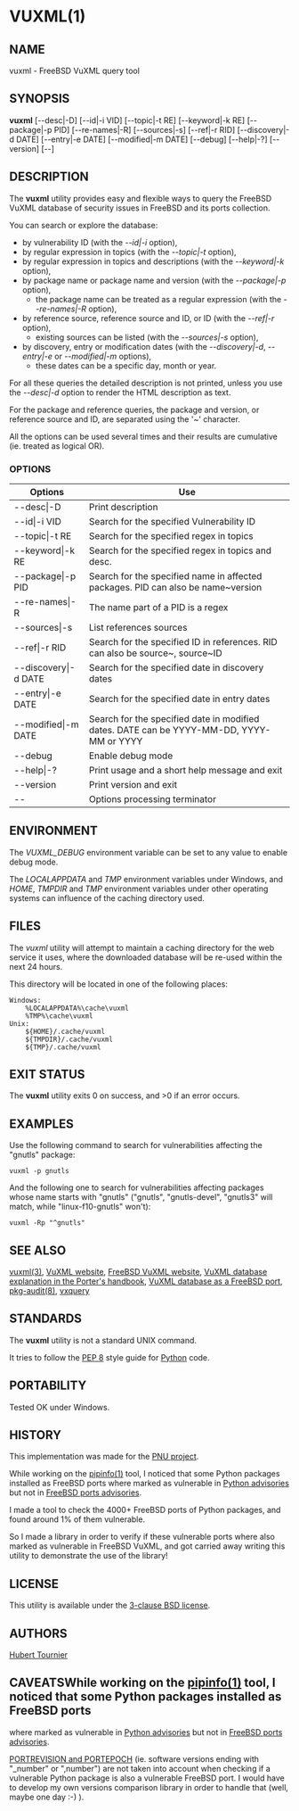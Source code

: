 # VUXML(1)

## NAME
vuxml - FreeBSD VuXML query tool

## SYNOPSIS
**vuxml**
\[--desc|-D\]
\[--id|-i VID\]
\[--topic|-t RE\]
\[--keyword|-k RE\]
\[--package|-p PID\]
\[--re-names|-R\]
\[--sources|-s\]
\[--ref|-r RID\]
\[--discovery|-d DATE\]
\[--entry|-e DATE\]
\[--modified|-m DATE\]
\[--debug\]
\[--help|-?\]
\[--version\]
\[--\]

## DESCRIPTION
The **vuxml** utility provides easy and flexible ways to query the FreeBSD VuXML database of security issues in FreeBSD and its ports collection.

You can search or explore the database:
* by vulnerability ID (with the *--id|-i* option),
* by regular expression in topics (with the *--topic|-t* option),
* by regular expression in topics and descriptions (with the *--keyword|-k* option),
* by package name or package name and version (with the *--package|-p* option),
  * the package name can be treated as a regular expression (with the *--re-names|-R* option),
* by reference source, reference source and ID, or ID (with the *--ref|-r* option),
  * existing sources can be listed (with the *--sources|-s* option),
* by discovery, entry or modification dates (with the *--discovery|-d*, *--entry|-e* or *--modified|-m* options),
  * these dates can be a specific day, month or year.

For all these queries the detailed description is not printed, unless you use the *--desc|-d* option to render the HTML description as text.

For the package and reference queries, the package and version, or reference source and ID, are separated using the '~' character.

All the options can be used several times and their results are cumulative (ie. treated as logical OR).

### OPTIONS
Options | Use
------- | ---
--desc\|-D|Print description
--id\|-i VID|Search for the specified Vulnerability ID
--topic\|-t RE|Search for the specified regex in topics
--keyword\|-k RE|Search for the specified regex in topics and desc.
--package\|-p PID|Search for the specified name in affected packages. PID can also be name~version
--re-names\|-R|The name part of a PID is a regex
--sources\|-s|List references sources
--ref\|-r RID|Search for the specified ID in references. RID can also be source~, source~ID
--discovery\|-d DATE|Search for the specified date in discovery dates
--entry\|-e DATE|Search for the specified date in entry dates
--modified\|-m DATE|Search for the specified date in modified dates. DATE can be YYYY-MM-DD, YYYY-MM or YYYY
--debug|Enable debug mode
--help\|-?|Print usage and a short help message and exit
--version|Print version and exit
--|Options processing terminator

## ENVIRONMENT
The *VUXML_DEBUG* environment variable can be set to any value to enable debug mode.

The *LOCALAPPDATA* and *TMP* environment variables under Windows, and *HOME*, *TMPDIR* and *TMP* environment variables
under other operating systems can influence of the caching directory used.

## FILES
The *vuxml* utility will attempt to maintain a caching directory for the web service it uses, where the downloaded database will be re-used within the next 24 hours.

This directory will be located in one of the following places:

    Windows:
        %LOCALAPPDATA%\cache\vuxml
        %TMP%\cache\vuxml
    Unix:
        ${HOME}/.cache/vuxml
        ${TMPDIR}/.cache/vuxml
        ${TMP}/.cache/vuxml

## EXIT STATUS
The **vuxml** utility exits 0 on success, and >0 if an error occurs.

## EXAMPLES
Use the following command to search for vulnerabilities affecting the "gnutls" package:
```
vuxml -p gnutls
```

And the following one to search for vulnerabilities affecting packages whose name starts with "gnutls" ("gnutls", "gnutls-devel", "gnutls3" will match, while "linux-f10-gnutls" won't):
```
vuxml -Rp "^gnutls"
```

## SEE ALSO
[vuxml(3)](https://github.com/HubTou/vuxml/blob/main/VUXML.3.md),
[VuXML website](https://www.vuxml.org/),
[FreeBSD VuXML website](https://www.vuxml.org/freebsd/),
[VuXML database explanation in the Porter's handbook](https://docs.freebsd.org/en/books/porters-handbook/security/),
[VuXML database as a FreeBSD port](https://www.freshports.org/security/vuxml/),
[pkg-audit(8)](https://man.freebsd.org/cgi/man.cgi?query=pkg-audit),
[vxquery](https://www.freshports.org/security/vxquery/)

## STANDARDS
The **vuxml** utility is not a standard UNIX command.

It tries to follow the [PEP 8](https://www.python.org/dev/peps/pep-0008/) style guide for [Python](https://www.python.org/) code.

## PORTABILITY
Tested OK under Windows.

## HISTORY
This implementation was made for the [PNU project](https://github.com/HubTou/PNU).

While working on the [pipinfo(1)](https://github.com/HubTou/pipinfo) tool, I noticed that some Python packages installed as FreeBSD ports
where marked as vulnerable in [Python advisories](https://github.com/pypa/advisory-database) but not in [FreeBSD ports advisories](https://www.vuxml.org/freebsd/index.html).

I made a tool to check the 4000+ FreeBSD ports of Python packages, and found around 1% of them vulnerable.

So I made a library in order to verify if these vulnerable ports where also marked as vulnerable in FreeBSD VuXML,
and got carried away writing this utility to demonstrate the use of the library!

## LICENSE
This utility is available under the [3-clause BSD license](https://opensource.org/licenses/BSD-3-Clause).

## AUTHORS
[Hubert Tournier](https://github.com/HubTou)

## CAVEATSWhile working on the [pipinfo(1)](https://github.com/HubTou/pipinfo) tool, I noticed that some Python packages installed as FreeBSD ports
where marked as vulnerable in [Python advisories](https://github.com/pypa/advisory-database) but not in [FreeBSD ports advisories](https://www.vuxml.org/freebsd/index.html).

[PORTREVISION and PORTEPOCH](https://people.freebsd.org/~olivierd/porters-handbook/makefile-naming.html) (ie. software versions ending with "\_number" or ",number")
are not taken into account when checking if a vulnerable Python package is also a vulnerable FreeBSD port.
I would have to develop my own versions comparison library in order to handle that (well, maybe one day :-) ).
